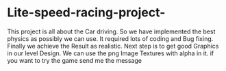 # Lite-speed-racing-project-
This project is all about the Car driving. So we have implemented the best physics as possibly we can use. It required lots of coding and Bug fixing. Finally we achieve the Result as realistic. Next step is to get good Graphics in our level Design. We can use the png Image Textures with alpha in it. 
 if you want to try the game send me the message 
